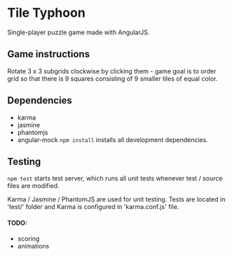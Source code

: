 # Tile Typhoon
Single-player puzzle game made with AngularJS.

## Game instructions
Rotate 3 x 3 subgrids clockwise by clicking them - game goal is to order grid so that there is 9 squares consisting of 9 smaller tiles of equal color.

## Dependencies
+ karma
+ jasmine
+ phantomjs
+ angular-mock
`npm install` installs all development dependencies.

## Testing
`npm test` starts test server, which runs all unit tests whenever test / source files are modified.

Karma / Jasmine / PhantomJS are used for unit testing. Tests are located in 'test/' folder and Karma is configured in 'karma.conf.js' file.

#### TODO:
+ scoring
+ animations
